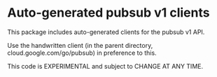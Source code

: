 Auto-generated pubsub v1 clients
=================================

This package includes auto-generated clients for the pubsub v1 API.

Use the handwritten client (in the parent directory,
cloud.google.com/go/pubsub) in preference to this.

This code is EXPERIMENTAL and subject to CHANGE AT ANY TIME.
